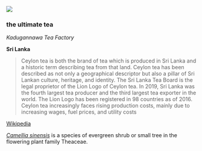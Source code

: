 <a href="https://www.juncture-digital.org"><img src="https://juncture-digital.github.io/juncture/static/images/ve-button.png"></a>

<param ve-config 
title="tea"    
source-image="https://upload.wikimedia.org/wikipedia/commons/8/8c/Naturalis_Biodiversity_Center_-_L.2096367_-_Meerburgh%2C_N._-_Camellia_sinensis_Kuntze_-_Artwork.jpg"   
banner="https://upload.wikimedia.org/wikipedia/commons/f/fb/Cherry_Resort_inside_Temi_Tea_Garden%2C_Namchi%2C_Sikkim.jpg" 
height=100
author="Ciel Haviland"
layout="vertical">

### the ultimate tea

*Kadugannawa Tea Factory*

**Sri Lanka**

>Ceylon tea is both the brand of tea which is produced in Sri Lanka and a historic term describing tea from that land. Ceylon tea has been described as not only a geographical descriptor but also a pillar of Sri Lankan culture, heritage, and identity. The Sri Lanka Tea Board is the legal proprietor of the Lion Logo of Ceylon tea. In 2019, Sri Lanka was the fourth largest tea producer and the third largest tea exporter in the world. The Lion Logo has been registered in 98 countries as of 2016. Ceylon tea increasingly faces rising production costs, mainly due to increasing wages, fuel prices, and utility costs

[Wikipedia](https://en.wikipedia.org/wiki/Tea_production_in_Sri_Lanka)

*[Camellia sinensis](https://en.wikipedia.org/wiki/Camellia_sinensis)* is a species of evergreen shrub or small tree in the flowering plant family Theaceae. 